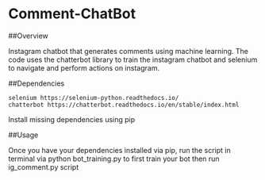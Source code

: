 # Comment-ChatBot

##Overview

Instagram chatbot that generates comments using machine learning. The code uses the chatterbot library to train the instagram chatbot and selenium to navigate and perform actions on instagram. 

##Dependencies

    selenium https://selenium-python.readthedocs.io/
    chatterbot https://chatterbot.readthedocs.io/en/stable/index.html

Install missing dependencies using pip

##Usage

Once you have your dependencies installed via pip, run the script in terminal via python bot_training.py to first train your bot then run ig_comment.py script
